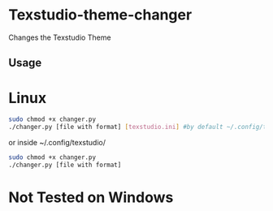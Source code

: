 # Texstudio-theme-changer
Changes the Texstudio Theme 

## Usage

# Linux
```bash
sudo chmod +x changer.py
./changer.py [file with format] [texstudio.ini] #by default ~/.config/texstudio/texstudio.ini
```
or inside ~/.config/texstudio/
```bash
sudo chmod +x changer.py
./changer.py [file with format] 
```

# Not Tested on Windows
